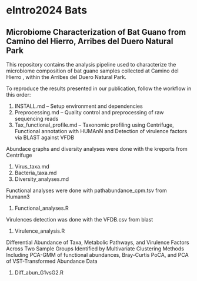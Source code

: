 # eIntro2024 Bats

## Microbiome Characterization of Bat Guano from Camino del Hierro, Arribes del Duero Natural Park
This repository contains the analysis pipeline used to characterize the microbiome composition of bat guano samples collected at Camino del Hierro , within the Arribes del Duero Natural Park.

To reproduce the results presented in our publication, follow the workflow in this order:

1) INSTALL.md – Setup environment and dependencies
2) Preprocessing.md – Quality control and preprocessing of raw sequencing reads
3) Tax_functional_profile.md – Taxonomic profiling using Centrifuge, Functional annotation with HUMAnN and Detection of virulence factors via BLAST against VFDB

Abundace graphs and diversity analyses were done with the kreports from Centrifuge

1) Virus_taxa.md
2) Bacteria_taxa.md
3) Diversity_analyses.md

Functional analyses were done with pathabundance_cpm.tsv from Humann3

1) Functional_analyses.R

Virulences detection was done with the VFDB.csv from blast

1) Virulence_analysis.R

Differential Abundance of Taxa, Metabolic Pathways, and Virulence Factors Across Two Sample Groups Identified by Multivariate Clustering Methods
Including PCA-GMM of functional abundances, Bray-Curtis PoCA, and PCA of VST-Transformed Abundance Data

1) Diff_abun_G1vsG2.R
